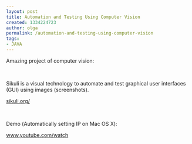 ```yaml
---
layout: post
title: Automation and Testing Using Computer Vision
created: 1334224723
author: olga
permalink: /automation-and-testing-using-computer-vision
tags:
- JAVA
---
```

<p>Amazing project of computer vision:</p>
<p>&nbsp;</p>
<p>Sikuli is a visual technology to automate and test             graphical user interfaces (GUI) using images (screenshots).</p>
<p><a href="http://sikuli.org/">sikuli.org/</a></p>
<p>&nbsp;</p>
<p>Demo (<span title="Sikuli Script Demo (Automatically setting IP on Mac OS X)" dir="ltr" class="long-title" id="eow-title">Automatically setting IP on Mac OS X</span>): </p>
<p><a href="http://www.youtube.com/watch?v=FxDOlhysFcM&amp;feature=player_embedded">www.youtube.com/watch</a></p>
